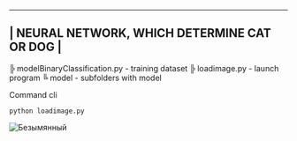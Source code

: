 ------------------------------------------------------------------
|          NEURAL NETWORK, WHICH DETERMINE CAT OR DOG            |
------------------------------------------------------------------

╠ modelBinaryClassification.py - training dataset
╠ loadimage.py - launch program
╚ model - subfolders with model

Command cli 
```
python loadimage.py
```
![Безымянный](https://github.com/Val325/small-network-binary-classification-cat-dogs/assets/118122990/75c1d68a-4ba5-45ec-bcf1-ed137da48c3b)
